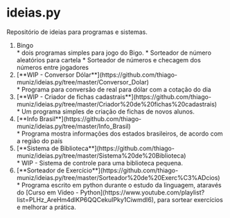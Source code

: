 # ideias.py
Repositório de ideias para programas e sistemas.
<ol>
  <li><a href:" https://github.com/thiago-muniz/ideias.py/tree/master/Bingo">Bingo</a></li>
   * dois programas simples para jogo do Bigo.
   * Sorteador de número aleatórios para cartela
   * Sorteador de números e checagem dos números entre jogadores
  <li>[**WIP - Conversor Dólar**](https://github.com/thiago-muniz/ideias.py/tree/master/Conversor_Dolar)</li>
   * Programa para conversão de real para dólar com a cotação do dia 
  <li>[**WIP - Criador de fichas cadastrais**](https://github.com/thiago-muniz/ideias.py/tree/master/Criador%20de%20fichas%20cadastrais)</li>
   * Um programa simples de criação de fichas de novos alunos.
  <li>[**Info Brasil**](https://github.com/thiago-muniz/ideias.py/tree/master/Info_Brasil)</li>
   * Programa mostra informações dos estados brasileiros, de acordo com a região do país
  <li>[**Sistema de Biblioteca**](https://github.com/thiago-muniz/ideias.py/tree/master/Sistema%20de%20Biblioteca)</li>
   * WIP - Sistema de controle para uma biblioteca pequena.
  <li>[**Sorteador de Exercício**](https://github.com/thiago-muniz/ideias.py/tree/master/Sorteador%20de%20Exerc%C3%ADcios)</li>
   * Programa escrito em python durante o estudo da linguagem, ataravés do [Curso em Vídeo - Python](https://www.youtube.com/playlist?list=PLHz_AreHm4dlKP6QQCekuIPky1CiwmdI6), para sortear exercícios e melhorar a prática.

</ol>
